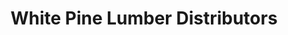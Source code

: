 ---
title: "White Pine Lumber Distributors"
url: /fresno/white-pine-lumber-distributors/
shop: shop
---
